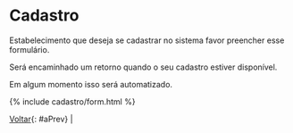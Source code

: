 # Cadastro

Estabelecimento que deseja se cadastrar no sistema favor preencher esse formulário.

Será encaminhado um retorno quando o seu cadastro estiver disponível.

Em algum momento isso será automatizado.

{% include cadastro/form.html %}

[Voltar](javascript:history.back()){: #aPrev} |
